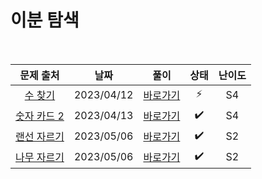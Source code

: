 # 이분 탐색

<br>

|                      문제 출처                       |    날짜    |          풀이          | 상태 | 난이도 |
| :--------------------------------------------------: | :--------: | :--------------------: | :--: | :----: |
|   [수 찾기](https://www.acmicpc.net/problem/1920)    | 2023/04/12 | [바로가기](./1920.js)  |  ⚡  |   S4   |
| [숫자 카드 2](https://www.acmicpc.net/problem/10816) | 2023/04/13 | [바로가기](./10816.js) |  ✔️  |   S4   |
| [랜선 자르기](https://www.acmicpc.net/problem/1654)  | 2023/05/06 | [바로가기](./1654.js)  |  ✔️  |   S2   |
| [나무 자르기](https://www.acmicpc.net/problem/2805)  | 2023/05/06 | [바로가기](./2805.js)  |  ✔️  |   S2   |
